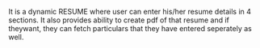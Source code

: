 It is a dynamic RESUME where user can enter his/her resume details in 4 sections. It also provides ability to create pdf  of that resume and if theywant, they can fetch particulars that they have entered seperately as well.
